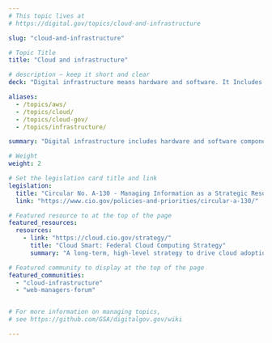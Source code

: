 ```yaml
---
# This topic lives at
# https://digital.gov/topics/cloud-and-infrastructure

slug: "cloud-and-infrastructure"

# Topic Title
title: "Cloud and infrastructure"

# description — keep it short and clear
deck: "Digital infrastructure means hardware and software. It Includes physical and virtual “cloud” storage spaces."

aliases:
  - /topics/aws/
  - /topics/cloud/
  - /topics/cloud-gov/
  - /topics/infrastructure/

summary: "Digital infrastructure includes hardware and software components that build the foundation of information technology systems. When you save a file online instead of on your own computer, you’re saving it virtually in “the cloud.” The cloud is a network of remote servers, storage, databases, and other resources accessed over the internet, rather than being maintained onsite in a physical data center."

# Weight
weight: 2

# Set the legislation card title and link
legislation:
  title: "Circular No. A-130 - Managing Information as a Strategic Resource"
  link: "https://www.cio.gov/policies-and-priorities/circular-a-130/"

# Featured resource to at the top of the page
featured_resources:
  resources:
    - link: "https://cloud.cio.gov/strategy/"
      title: "Cloud Smart: Federal Cloud Computing Strategy"
      summary: "A long-term, high-level strategy to drive cloud adoption in federal agencies. It offers a path forward for agencies to migrate to a safe and secure cloud infrastructure — supporting agencies to achieve additional savings, better security, and faster delivery of services."

# Featured community to display at the top of the page
featured_communities:
  - "cloud-infrastructure"
  - "web-managers-forum"


# For more information on managing topics,
# see https://github.com/GSA/digitalgov.gov/wiki

---
```

